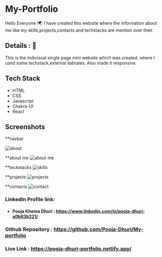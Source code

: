 


# My-Portfolio

Hello Everyone !🌏 I have created this website where the information about me like my skills,projects,contacts and techstacks are mention over their.


## Details : 🔭

This is the Indivisual single page mini website which was created. where I used some techstack,external liabraies. Also made it responsive.

## Tech Stack
- HTML
- CSS
- Javascript
- Chakra-UI
- React



## Screenshots

**navbar

![about](https://user-images.githubusercontent.com/101567232/189522229-1fc857d2-d07c-4fbc-b64c-f18e54c737c8.PNG)

**about me
![about me](https://user-images.githubusercontent.com/101567232/189522264-4a37b03e-d4ba-4d41-ac62-660be3bb4fc4.PNG)

**teckstacks
![skills](https://user-images.githubusercontent.com/101567232/189522272-1a59fa16-611b-4f2e-9e61-7f41512dd3c6.PNG)

**projects
![projects](https://user-images.githubusercontent.com/101567232/189522277-49f6b773-e6dc-4698-8b18-b7717c43e742.PNG)

**contacts
![contact](https://user-images.githubusercontent.com/101567232/189522287-e27a4a7c-a919-4320-b209-c1802474cc2d.PNG)




### LinkedIn Profile link:
- #### Pooja Khema Dhuri : https://www.linkedin.com/in/pooja-dhuri-a0b63b221/


### Github Repository : https://github.com/Pooja-Dhuri/My-portfolio
### Live Link : https://pooja-dhuri-portfolio.netlify.app/



